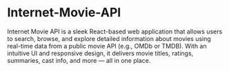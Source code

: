 # Internet-Movie-API
 Internet Movie API is a sleek React-based web application that allows users to search, browse, and explore detailed information about movies using real-time data from a public movie API (e.g., OMDb or TMDB). With an intuitive UI and responsive design, it delivers movie titles, ratings, summaries, cast info, and more — all in one place.
